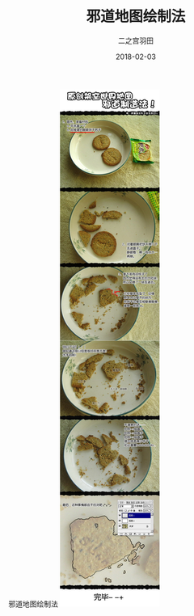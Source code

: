 ﻿---
layout:     post
title:      邪道地图绘制法
date:       2018-02-03
author:     二之宫羽田
header-img: img/post-bg-universe.jpg
catalog: true
tags:
    - 地图
	- 新手教程
---

邪道地图绘制法
![邪道地图绘制法](/img/8.jpg)
